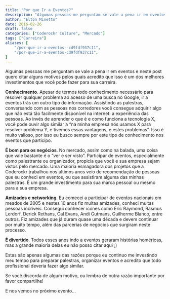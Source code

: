 ```yaml
---
title: "Por que Ir a Eventos?"
description: "Algumas pessoas me perguntam se vale a pena ir em eventos e neste post quero citar alguns motivos pelos quais acredito que isso é um dos melhores investimentos..."
author: "Elton Minetto"
date: 2016-02-26
draft: false
categories: ["Coderockr Culture", "Mercado"]
tags: ["Carreira"]
aliases: [
    "/por-que-ir-a-eventos--cd9fdf937c11",
    "/por-que-ir-a-eventos-cd9fdf937c11",
]
---
```


Algumas pessoas me perguntam se vale a pena ir em eventos e neste post quero citar alguns motivos pelos quais acredito que isso é um dos melhores investimentos que você pode fazer para sua carreira.

**Conhecimento**. Apesar de termos todo conhecimento necessário para resolver qualquer problema ao acesso de uma busca no Google, ir a eventos trás um outro tipo de informação. Assistindo as palestras, conversando com as pessoas nos corredores você consegue adquirir algo que não está tão facilmente disponível na internet: a experiência das pessoas. Ao invés de aprender o que é e como funciona a tecnologia X, você pode ouvir algo similar a “na minha empresa nós usamos X para resolver problema Y, e tivemos essas vantagens, e estes problemas”. Isso é muito valioso, por isso eu busco sempre por este tipo de conhecimento nos eventos que participo.

**É bom para os negócios**. No mercado, assim como na balada, uma coisa que vale bastante é o “ver e ser visto”. Participar de eventos, especialmente como palestrante ou organizador, propicia que você e sua empresa sejam vistos pelo mercado. Uma maioria esmagadora dos projetos que a Coderockr trabalhou nos últimos anos veio de recomendação de pessoas que eu conheci em eventos, ou que assistiram alguma das minhas palestras. É um grande investimento para sua marca pessoal ou mesmo para a sua empresa.

**Amizades e networking**. Eu comecei a participar de eventos nacionais em meados de 2005 e nestes 10 anos fiz muitas amizades, conheci muitas pessoas incríveis. Consegui conhecer ícones como Eric Raymond, Rasmus Lerdorf, Derick Rethans, Cal Evans, Andi Gutmans, Guilherme Blanco, entre outros. Fiz amizades que já duram quase uma década e devem continuar por muito tempo, além das parcerias de negócios que surgiram neste processo.

**É divertido**. Todos esses anos indo a eventos geraram histórias homéricas, mas a grande maioria delas eu não posso citar aqui ;)

Estas são apenas algumas das razões porque eu continuo me investindo meu tempo para preparar palestras, organizar eventos e acredito que todo profissional deveria fazer algo similar.

Se você discorda de algum motivo, ou lembra de outra razão importante por favor compartilhe!

E nos vemos no próximo evento…

